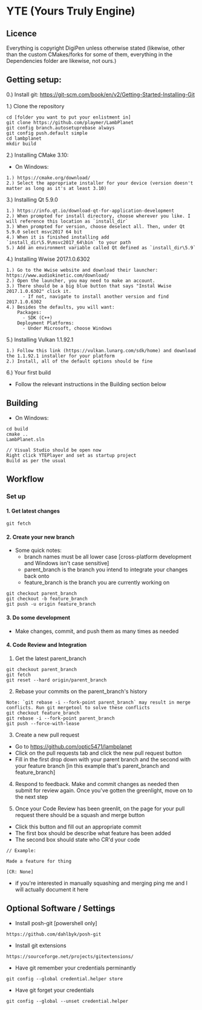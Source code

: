 # YTE (Yours Truly Engine)

## Licence
Everything is copyright DigiPen unless otherwise stated (likewise, other than the custom CMakes/forks for some of them, everything in the Dependencies folder are likewise, not ours.)

## Getting setup:
0.) Install git: https://git-scm.com/book/en/v2/Getting-Started-Installing-Git

1.) Clone the repository
```
cd [folder you want to put your enlistment in]
git clone https://github.com/playmer/LambPlanet
git config branch.autosetuprebase always
git config push.default simple
cd lambplanet
mkdir build
```
    
2.) Installing CMake 3.10:
  * On Windows:
```
1.) https://cmake.org/download/
2.) Select the appropriate installer for your device (version doesn't matter as long as it's at least 3.10)
```

3.) Installing Qt 5.9.0
```
1.) https://info.qt.io/download-qt-for-application-development
2.) When prompted for install directory, choose wherever you like. I will reference this location as `install_dir`
3.) When prompted for version, choose deselect all. Then, under Qt 5.9.0 select msvc2017 64 bit
4.) When it is finished installing add `install_dir\5.9\msvc2017_64\bin` to your path
5.) Add an environment variable called Qt defined as `install_dir\5.9`
```

4.) Installing Wwise 2017.1.0.6302
```
1.) Go to the Wwise website and download their launcher: https://www.audiokinetic.com/download/
2.) Open the launcher, you may need to make an account.
3.) There should be a big blue button that says "Instal Wwise 2017.1.0.6302" click it.
      - If not, navigate to install another version and find 2017.1.0.6302
4.) Besides the defaults, you will want:
    Packages:
      - SDK (C++)
    Deployment Platforms:
      - Under Microsoft, choose Windows
```

5.) Installing Vulkan 1.1.92.1
```
1.) Follow this link (https://vulkan.lunarg.com/sdk/home) and download the 1.1.92.1 installer for your platform
2.) Install, all of the default options should be fine
```

6.) Your first build
  * Follow the relevant instructions in the Building section below

## Building
* On Windows:
```
cd build
cmake ..
LambPlanet.sln

// Visual Studio should be open now
Right click YTEPlayer and set as startup project
Build as per the usual
```

## Workflow
### Set up
#### 1. Get latest changes
```
git fetch
```
#### 2. Create your new branch
  * Some quick notes:
    * branch names must be all lower case [cross-platform development and Windows isn't case sensitive]
    * parent_branch is the branch you intend to integrate your changes back onto
    * feature_branch is the branch you are currently working on

```
git checkout parent_branch
git checkout -b feature_branch
git push -u origin feature_branch
```

#### 3. Do some development
  * Make changes, commit, and push them as many times as needed
  
#### 4. Code Review and Integration

1. Get the latest parent_branch
```
git checkout parent_branch
git fetch
git reset --hard origin/parent_branch
```
2. Rebase your commits on the parent_branch's history
```
Note: `git rebase -i --fork-point parent_branch` may result in merge conflicts. Run git mergetool to solve these conflicts
git checkout feature_branch
git rebase -i --fork-point parent_branch
git push --force-with-lease
```
3.  Create a new pull request
  * Go to https://github.com/optic5471/lambplanet
  * Click on the pull requests tab and click the new pull request button
  * Fill in the first drop down with your parent branch and the second with your feature branch [in this example that's parent_branch and feature_branch]
  
4. Respond to feedback. Make and commit changes as needed then submit for review again. Once you've gotten the greenlight, move on to the next step
  
5. Once your Code Review has been greenlit, on the page for your pull request there should be a squash and merge button
  * Click this button and fill out an appropriate commit
  * The first box should be describe what feature has been added
  * The second box should state who CR'd your code
  
```
// Example:

Made a feature for thing

[CR: None]

```

* if you're interested in manually squashing and merging ping me and I will actually document it here
  

## Optional Software / Settings
* Install posh-git [powershell only]
```
https://github.com/dahlbyk/posh-git
```
* Install git extensions
```
https://sourceforge.net/projects/gitextensions/
```
* Have git remember your credentials perminantly
```
git config --global credential.helper store
```
* Have git forget your credentials 
```
git config --global --unset credential.helper
```
